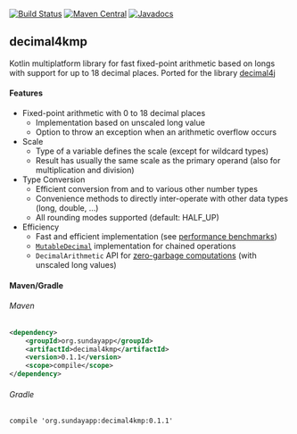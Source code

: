 [![Build Status](https://travis-ci.org/tools4j/decimal4j.svg?branch=master)](https://travis-ci.org/tools4j/decimal4j)
[![Maven Central](https://img.shields.io/maven-central/v/com.sundayapp/decimal4kmp.svg)](https://search.maven.org/search?q=decimal4kmp)
[![Javadocs](http://www.javadoc.io/badge/com.sundayapp/decimal4j.svg)](http://www.javadoc.io/doc/com.sundayapp/decimal4j)

## decimal4kmp
Kotlin multiplatform library for fast fixed-point arithmetic based on longs with support for up to 18 decimal places.
Ported for the library [decimal4j](https://github.com/tools4j/decimal4j)

#### Features
 - Fixed-point arithmetic with 0 to 18 decimal places
   - Implementation based on unscaled long value
   - Option to throw an exception when an arithmetic overflow occurs
 - Scale
   - Type of a variable defines the scale (except for wildcard types)
   - Result has usually the same scale as the primary operand (also for multiplication and division)
 - Type Conversion
   - Efficient conversion from and to various other number types
   - Convenience methods to directly inter-operate with other data types (long, double, ...)
   - All rounding modes supported (default: HALF_UP)
 - Efficiency
   - Fast and efficient implementation (see [performance benchmarks](https://github.com/tools4j/decimal4j/wiki/Performance))
   - [`MutableDecimal`](https://github.com/tools4j/decimal4j/wiki/Examples#example-3-mean-and-standard-deviation-with-mutabledecimal) implementation for chained operations
   - `DecimalArithmetic`  API for [zero-garbage computations](https://github.com/tools4j/decimal4j/wiki/DecimalArithmetic-API) (with unscaled long values)

#### Maven/Gradle

###### Maven
```xml
<dependency>
	<groupId>org.sundayapp</groupId>
	<artifactId>decimal4kmp</artifactId>
	<version>0.1.1</version>
	<scope>compile</scope>
</dependency>
```

###### Gradle
```
compile 'org.sundayapp:decimal4kmp:0.1.1'
```

